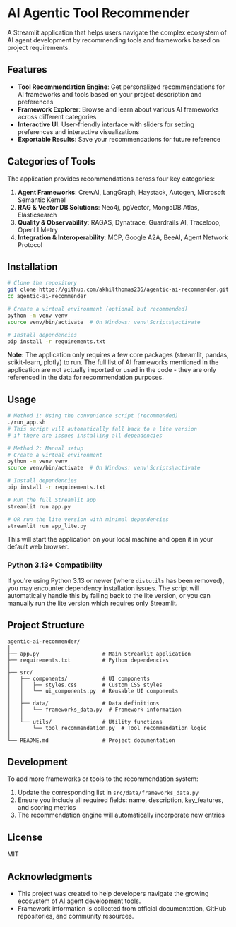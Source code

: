 # AI Agentic Tool Recommender

A Streamlit application that helps users navigate the complex ecosystem of AI agent development by recommending tools and frameworks based on project requirements.

## Features

- **Tool Recommendation Engine**: Get personalized recommendations for AI frameworks and tools based on your project description and preferences
- **Framework Explorer**: Browse and learn about various AI frameworks across different categories
- **Interactive UI**: User-friendly interface with sliders for setting preferences and interactive visualizations
- **Exportable Results**: Save your recommendations for future reference

## Categories of Tools

The application provides recommendations across four key categories:

1. **Agent Frameworks**: CrewAI, LangGraph, Haystack, Autogen, Microsoft Semantic Kernel
2. **RAG & Vector DB Solutions**: Neo4j, pgVector, MongoDB Atlas, Elasticsearch
3. **Quality & Observability**: RAGAS, Dynatrace, Guardrails AI, Traceloop, OpenLLMetry
4. **Integration & Interoperability**: MCP, Google A2A, BeeAI, Agent Network Protocol

## Installation

```bash
# Clone the repository
git clone https://github.com/akhilthomas236/agentic-ai-recommender.git
cd agentic-ai-recommender

# Create a virtual environment (optional but recommended)
python -m venv venv
source venv/bin/activate  # On Windows: venv\Scripts\activate

# Install dependencies
pip install -r requirements.txt
```

**Note:** The application only requires a few core packages (streamlit, pandas, scikit-learn, plotly) to run. The full list of AI frameworks mentioned in the application are not actually imported or used in the code - they are only referenced in the data for recommendation purposes.

## Usage

```bash
# Method 1: Using the convenience script (recommended)
./run_app.sh
# This script will automatically fall back to a lite version 
# if there are issues installing all dependencies

# Method 2: Manual setup
# Create a virtual environment
python -m venv venv
source venv/bin/activate  # On Windows: venv\Scripts\activate

# Install dependencies
pip install -r requirements.txt

# Run the full Streamlit app
streamlit run app.py

# OR run the lite version with minimal dependencies
streamlit run app_lite.py
```

This will start the application on your local machine and open it in your default web browser.

### Python 3.13+ Compatibility

If you're using Python 3.13 or newer (where `distutils` has been removed), you may encounter dependency installation issues. The script will automatically handle this by falling back to the lite version, or you can manually run the lite version which requires only Streamlit.

## Project Structure

```
agentic-ai-recommender/
│
├── app.py                    # Main Streamlit application
├── requirements.txt          # Python dependencies
│
├── src/
│   ├── components/           # UI components
│   │   ├── styles.css        # Custom CSS styles
│   │   └── ui_components.py  # Reusable UI components
│   │
│   ├── data/                 # Data definitions
│   │   └── frameworks_data.py  # Framework information
│   │
│   └── utils/                # Utility functions
│       └── tool_recommendation.py  # Tool recommendation logic
│
└── README.md                 # Project documentation
```

## Development

To add more frameworks or tools to the recommendation system:

1. Update the corresponding list in `src/data/frameworks_data.py`
2. Ensure you include all required fields: name, description, key_features, and scoring metrics
3. The recommendation engine will automatically incorporate new entries

## License

MIT

## Acknowledgments

- This project was created to help developers navigate the growing ecosystem of AI agent development tools.
- Framework information is collected from official documentation, GitHub repositories, and community resources.

